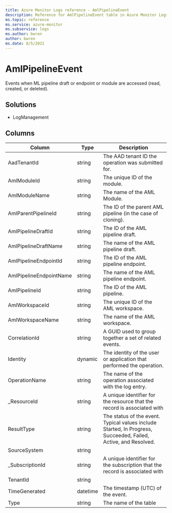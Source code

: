 ```yaml
---
title: Azure Monitor Logs reference - AmlPipelineEvent
description: Reference for AmlPipelineEvent table in Azure Monitor Logs.
ms.topic: reference
ms.service: azure-monitor
ms.subservice: logs
ms.author: bwren
author: bwren
ms.date: 8/5/2021
---
```


# AmlPipelineEvent

 Events when ML pipeline draft or endpoint or module are accessed (read, created, or deleted).

## Solutions

- LogManagement




## Columns

|Column|Type|Description|
|---|---|---|
|AadTenantId|string|The AAD tenant ID the operation was submitted for.|
|AmlModuleId|string|The unique ID of the module.|
|AmlModuleName|string|The name of the AML Module.|
|AmlParentPipelineId|string|The ID of the parent AML pipeline (in the case of cloning).|
|AmlPipelineDraftId|string|The ID of the AML pipeline draft.|
|AmlPipelineDraftName|string|The name of the AML pipeline draft.|
|AmlPipelineEndpointId|string|The ID of the AML pipeline endpoint.|
|AmlPipelineEndpointName|string|The name of the AML pipeline endpoint.|
|AmlPipelineId|string|The ID of the AML pipeline.|
|AmlWorkspaceId|string|The unique ID of the AML workspace.|
|AmlWorkspaceName|string|The name of the AML workspace.|
|CorrelationId|string|A GUID used to group together a set of related events.|
|Identity|dynamic|The identity of the user or application that performed the operation.|
|OperationName|string|The name of the operation associated with the log entry.|
|_ResourceId|string|A unique identifier for the resource that the record is associated with|
|ResultType|string|The status of the event. Typical values include Started, In Progress, Succeeded, Failed, Active, and Resolved.|
|SourceSystem|string||
|_SubscriptionId|string|A unique identifier for the subscription that the record is associated with|
|TenantId|string||
|TimeGenerated|datetime|The timestamp (UTC) of the event.|
|Type|string|The name of the table|
